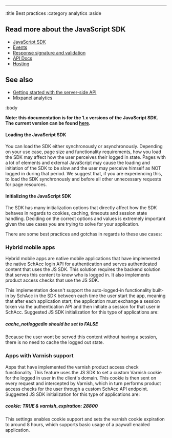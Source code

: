 --------------------------------------------------------------------------------
:title Best practices
:category analytics
:aside

## Read more about the JavaScript SDK

- [JavaScript SDK](/sdks/javascript-1x/)
- [Events](/sdks/js-1x/events/)
- [Response signature and validation](/sdks/js-1x/response-signature-and-validation/)
- [API Docs](/sdks/js-1x/api-docs/)
- [Hosting](/sdks/js-1x/hosting/)

## See also

- [Getting started with the server-side API](/getting-started/)
- [Mixpanel analytics](/mixpanel/analytics/)

:body

**Note: this documentation is for the 1.x versions of the JavaScript SDK. The current version can be found
[here](/sdks/javascript/).**

#### Loading the JavaScript SDK
You can load the SDK either synchronously or asynchronously. Depending on your use case, page size and functionality requirements, how you load the SDK may affect how the user perceives their logged in state. Pages with a lot of elements and external JavaScript may cause the loading and initiation of the SDK to be slow and the user may perceive himself as NOT logged in during that period. We suggest that, if you are experiencing this, to load the SDK synchronously and before all other unnecessary requests for page resources.

#### Initializing the JavaScript SDK
The SDK has many initialization options that directly affect how the SDK behaves in regards to cookies, caching, timeouts and session state handling. Deciding on the correct options and values is extremely important given the use cases you are trying to solve for your application.

There are some best practices and gotchas in regards to these use cases:

### Hybrid mobile apps
Hybrid mobile apps are native mobile applications that have implemented the native SchAcc login API for authentication and serves authenticated content that uses the JS SDK. This solution requires the backend solution that serves this content to know who is logged in. It also implements product access checks that use the JS SDK.

This implementation doesn't support the auto-logged-in functionality built-in by SchAcc in the SDK between each time the user start the app, meaning that after each application start, the application must exchange a session token via the authentication API and then initiate a session for that user in SchAcc. Suggested JS SDK initialization for this type of applications are:
##### cache_notloggedin should be set to FALSE
Because the user wont be served this content without having a session, there is no need to cache the logged out state.
### Apps with Varnish support
Apps that have implemented the varnish product access check functionality. This feature uses the JS SDK to set a custom Varnish cookie for the logged in user in the client's domain. This cookie is then sent on every request and intercepted by Varnish, which in turn performs product access checks for the user through a custom SchAcc API endpoint. Suggested JS SDK initialization for this type of applications are:
##### cookie: TRUE & varnish_expiration: 28800
This settings enables cookie support and sets the varnish cookie expiration to around 8 hours, which supports basic usage of a paywall enabled application.
